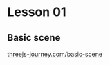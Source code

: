 # Lesson 01
## Basic scene
[threejs-journey.com/basic-scene](https://threejs-journey.com/lessons/basic-scene)
